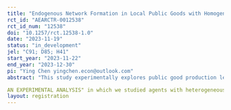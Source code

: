 ```yaml
---
title: "Endogenous Network Formation in Local Public Goods with Homogenous Agents"
rct_id: "AEARCTR-0012538"
rct_id_num: "12538"
doi: "10.1257/rct.12538-1.0"
date: "2023-11-19"
status: "in_development"
jel: "C91; D85; H41"
start_year: "2023-11-22"
end_year: "2023-12-30"
pi: "Ying Chen yingchen.econ@outlook.com"
abstract: "This study experimentally explores public good production levels, and the endogenous formation of network structures to facilitate output sharing, among agents with homogenous production costs and valuations. This study is an complementary study of "ENDOGENOUS NETWORK FORMATION IN LOCAL PUBLIC GOODS:
AN EXPERIMENTAL ANALYSIS" in which we studied agents with heterogeneous production costs or valuations in the same decision context."
layout: registration
---
```


